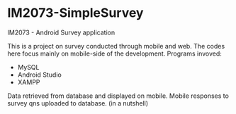 # IM2073-SimpleSurvey
IM2073 - Android Survey application

This is a project on survey conducted through mobile and web. The codes here focus mainly on mobile-side of the development.
Programs invoved:
- MySQL
- Android Studio
- XAMPP

Data retrieved from database and displayed on mobile. Mobile responses to survey qns uploaded to database. (in a nutshell)
